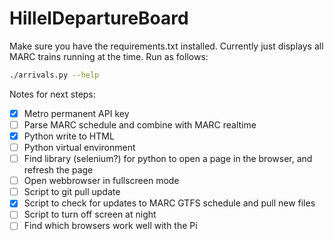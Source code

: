 # HillelDepartureBoard
Make sure you have the requirements.txt installed.
Currently just displays all MARC trains running at the time. Run as follows:
```bash
./arrivals.py --help
```

Notes for next steps:
- [x] Metro permanent API key
- [ ] Parse MARC schedule and combine with MARC realtime
- [x] Python write to HTML
- [ ] Python virtual environment
- [ ] Find library (selenium?) for python to open a page in the browser, and refresh the page
- [ ] Open webbrowser in fullscreen mode
- [ ] Script to git pull update
- [x] Script to check for updates to MARC GTFS schedule and pull new files
- [ ] Script to turn off screen at night
- [ ] Find which browsers work well with the Pi
